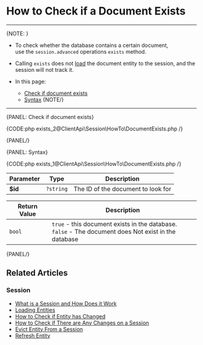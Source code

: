 # How to Check if a Document Exists

---

{NOTE: }

* To check whether the database contains a certain document,  
  use the `session.advanced` operations `exists` method.  

* Calling `exists` does not [load](../../../client-api/session/loading-entities) 
  the document entity to the session, and the session will not track it.

* In this page:
    * [Check if document exists](../../../client-api/session/how-to/check-if-document-exists#check-if-document-exists)
    * [Syntax](../../../client-api/session/how-to/check-if-document-exists#syntax)
{NOTE/}

---

{PANEL: Check if document exists}

{CODE:php exists_2@ClientApi\Session\HowTo\DocumentExists.php /}

{PANEL/}

{PANEL: Syntax}

{CODE:php exists_1@ClientApi\Session\HowTo\DocumentExists.php /}

| Parameter | Type | Description |
| - | - | - |
| **$id** | `?string` | The ID of the document to look for |

| Return Value | Description |
| - | - |
| `bool` | `true` - this document exists in the database.<br>`false` - The document does Not exist in the database |

{PANEL/}

## Related Articles

### Session

- [What is a Session and How Does it Work](../../../client-api/session/what-is-a-session-and-how-does-it-work)
- [Loading Entities](../../../client-api/session/loading-entities)
- [How to Check if Entity has Changed](../../../client-api/session/how-to/check-if-entity-has-changed)
- [How to Check if There are Any Changes on a Session](../../../client-api/session/how-to/check-if-there-are-any-changes-on-a-session)
- [Evict Entity From a Session](../../../client-api/session/how-to/evict-entity-from-a-session)
- [Refresh Entity](../../../client-api/session/how-to/refresh-entity)
